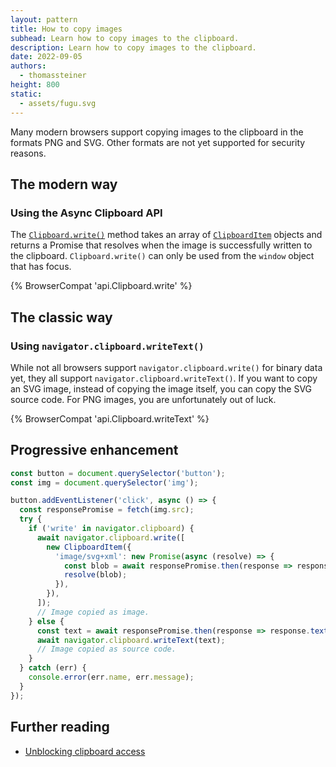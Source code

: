 ```yaml
---
layout: pattern
title: How to copy images
subhead: Learn how to copy images to the clipboard.
description: Learn how to copy images to the clipboard.
date: 2022-09-05
authors:
  - thomassteiner
height: 800
static:
  - assets/fugu.svg
---
```


Many modern browsers support copying images to the clipboard in the formats PNG and SVG. Other formats are not yet supported for security reasons.

## The modern way

### Using the Async Clipboard API

The [`Clipboard.write()`](​​https://developer.mozilla.org/docs/Web/API/Clipboard/write) method takes an array of [`ClipboardItem`](https://developer.mozilla.org/docs/Web/API/ClipboardItem) objects and returns a Promise that resolves when the image is successfully written to the clipboard. `Clipboard.write()` can only be used from the `window` object that has focus.

{% BrowserCompat 'api.Clipboard.write' %}

## The classic way

### Using `navigator.clipboard.writeText()`

While not all browsers support `navigator.clipboard.write()` for binary data
yet, they all support `navigator.clipboard.writeText()`. If you want to copy
an SVG image, instead of copying the image itself, you can copy the SVG source code. For PNG images, you are unfortunately out of luck.

{% BrowserCompat 'api.Clipboard.writeText' %}

## Progressive enhancement

```js
const button = document.querySelector('button');
const img = document.querySelector('img');

button.addEventListener('click', async () => {
  const responsePromise = fetch(img.src);
  try {
    if ('write' in navigator.clipboard) {
      await navigator.clipboard.write([
        new ClipboardItem({
          'image/svg+xml': new Promise(async (resolve) => {
            const blob = await responsePromise.then(response => response.blob());
            resolve(blob);
          }),
        }),
      ]);
      // Image copied as image.
    } else {
      const text = await responsePromise.then(response => response.text());
      await navigator.clipboard.writeText(text);
      // Image copied as source code.
    }
  } catch (err) {
    console.error(err.name, err.message);
  }
});
```

## Further reading

- [Unblocking clipboard access](/async-clipboard/)
